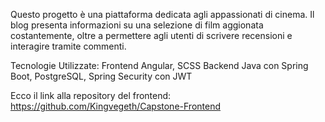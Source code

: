 Questo progetto è una piattaforma dedicata agli appassionati di cinema. Il blog presenta informazioni su una selezione di film aggionata costantemente, oltre a permettere agli utenti di scrivere recensioni e interagire tramite commenti.

Tecnologie Utilizzate:
Frontend
Angular, SCSS
Backend
Java con Spring Boot, PostgreSQL, Spring Security con JWT


Ecco il link alla repository del frontend:
https://github.com/Kingvegeth/Capstone-Frontend
